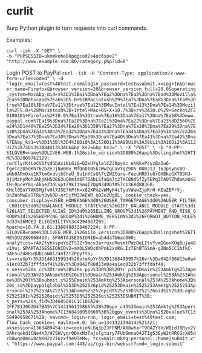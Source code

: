 curlit
======
Burp Python plugin to turn requests into curl commands.

Examples:

	curl -isk -X "GET" \
	-b "PHPSESSID=uknmkohe8kpqgcod2s4oc6soe2"
	"http://www.example.com:80/category.php?id=8"

Login POST to PayPal
`curl -isk -H "Content-Type: application/x-www-form-urlencoded" \
-d "login_email=test%40test.com&login_password=test&submit.x=Log+In&browser_name=Firefox&browser_version=20&browser_version_full=20.0&operating_system=Mac&bp_mid=v%3D1%3Ba1%3Dna%7Ea2%3Dna%7Ea3%3Dna%7Ea4%3DMozilla%7Ea5%3DNetscape%7Ea6%3D5.0+%28Macintosh%29%7Ea7%3Dna%7Ea8%3Dna%7Ea9%3Dtrue%7Ea10%3Dna%7Ea11%3Dtrue%7Ea12%3DMacIntel%7Ea13%3Dna%7Ea14%3DMozilla%2F5.0+%28Macintosh%3B+Intel+Mac+OS+X+10.7%3B+rv%3A20.0%29+Gecko%2F20100101+Firefox%2F20.0%7Ea15%3Dtrue%7Ea16%3Dna%7Ea17%3Dna%7Ea18%3Dwww.paypal.com%7Ea19%3Dna%7Ea20%3Dna%7Ea21%3Dna%7Ea22%3Dna%7Ea23%3D2560%7Ea24%3D1440%7Ea25%3D24%7Ea26%3D1358%7Ea27%3Dna%7Ea28%3Dna%7Ea29%3Dna%7Ea30%3Dna%7Ea31%3Dna%7Ea32%3Dna%7Ea33%3Dna%7Ea34%3Dna%7Ea35%3Dna%7Ea36%3Dna%7Ea37%3Dna%7Ea38%3Dna%7Ea39%3Dna%7Ea40%3Dna%7Ea41%3Dna%7Ea42%3Dna%7E&bp_ks1=v%3D1%3Bl%3D4%3BDi0%3A1526Di1%3A80Ui0%3A39Ui1%3A16Di2%3A112Ui2%3A75Di3%3A84Ui3%3A66&bp_ks2=&bp_ks3=" \
-X "POST" \
-b "X-PP-SILOVER=name%3DLIVE6.WEB.1%26silo_version%3D880%26app%3Dslingshot%26TIME%3D2809762129; cwrClyrK4LoCV1fydGbAxiNL6iG=DZxUYqlalCZJ0pyVc_ehNkvPcyzBa5u6-fgeTc2U5dKh762bZeJjNu0Rv_MfQnDI0SkzWw7qCavYqZ9U5-0UBJIJ_16JpSyGs8O-eNb8APmOxq1K7tmGvdvjbShoU_8u1nYCsG%7cZWZCurs-FezuHR8lu8rOXBkuGXT03HJ-9jiMzkyMohJAhjKH5OBG3uOkmid6FTOAbLSfaG%7c2TXCBNdSfZy5EPq3TAOTZhdaKaQ42tH-0pceY8q-4kaeZ3dLvptZ9kI1SmqI7QgN34UGf0%7c1368488360; KHcl0EuY7AKSMgfvHl7J5E7hPtK=x82XPm2vWMyH4c7yoVWawZjpRrH-KEaZBPrVj-Dn2WoMwEsTFRuh3y60B-nrSjfM3JeEWR_o0Jo2UgBL; cookie_check=yes; consumer_display=USER_HOMEPAGE%3d0%26USER_TARGETPAGE%3d0%26USER_FILTER_CHOICE%3d0%26BALANCE_MODULE_STATE%3d1%26GIFT_BALANCE_MODULE_STATE%3d1%26LAST_SELECTED_ALIAS_ID%3d0%26SELLING_GROUP%3d1%26PAYMENT_AND_RISK_GROUP%3d1%26SHIPPING_GROUP%3d1%26HOME_VERSION%3d1%26FORGOT_BUTTON_ROLE%3d33%26MCE2_ELIGIBILITY%3d4294967295; Apache=10.74.8.61.1368488328467224; X-PP-SILOVER=name%3DLIVE6.WEB.1%26silo_version%3D880%26app%3Dslingshot%26TIME%3D2289668433; SPARTAJSESSIONID=ab4dafb6ac000; analytics=rAXZtyhkspoYqZTS1Zr9mcv3arruxcResmtPWzQeLItvYvm1GoxKOqBuju48v1Vu; SPARTAJSESSIONIDV2=mXOLSWDcOhPnk2xxRG.Iz7EhBTGSmA-g2No5CC1bfkC-9AE5uz48PuQUbLoNdiZ4nfzTZPpytto; ts=vreXpYrS%3D1463159934%26vteXpYrS%3D1368490957%26vr%3Da042f88d13e0a4a1ec032b73fffdaf41%26vt%3Da042f88d13e0a4a1ec032b73fffdaf40; s_sess=%20s_cc%3Dtrue%3B%20s_ppv%3D0%3B%20tr_p1%3Dmain%253Amktg%253Apersonal%253A%253Ahome%3B%20v31%3Dmain%253Amktg%253Apersonal%253A%253Ahome%3B%20lt%3Dsubmit.x%255Emain%253Amktg%253Apersonal%253A%253Ahome%3B%20s_sq%3Dpaypalglobal%253D%252526pid%25253Dmain%2525253Amktg%2525253Apersonal%2525253A%2525253Ahome%252526pidt%25253D1%252526oid%25253DLog%25252520In%252526oidt%25253D3%252526ot%25253DSUBMIT%3B; s_pers=%20s_fid%3D4685881C1C1BEA24-3FF7B139D2D47BA5%7C1431561158665%3B%20gpv_c43%3Dmain%253Amktg%253Apersonal%253A%253Ahome%7C1368490958669%3B%20gpv_events%3Dno%2520value%7C1368490958671%3B; navcmd=_login-run; login_email=test%40test.com; flow_back_cookie=; navlns=0.0; bn_u=1341323394142521421; aksession=1368489454~id=cookieNLGq3p2JFFNM/AX8w6arT98AZYtV/WQidJBRyx2VOAhrqekdiCNe4X3/H7SH/yqr0DxxMzTajslgtury7FUb6mna04JTIg53EyW2tRRCGcXU5dzbdwqeDmnv8c9KBZz7i6zxf9eUTeM=; tcs=main:mktg:personal::home|submit.x" \
"https://www.paypal.com:443/us/cgi-bin/webscr?cmd=_login-submit"`
